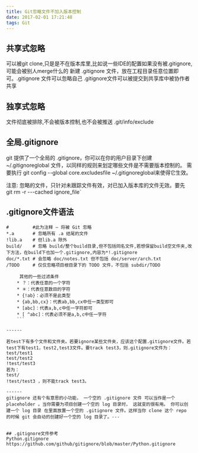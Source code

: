 ```yaml
---
title: Git忽略文件不加入版本控制
date: 2017-02-01 17:21:48
tags: Git
---
```


## 共享式忽略

可以被git clone,只是是不在版本库里,比如说一些IDE的配置如果没有被.gitignore,可能会被别人merge什么的
新建 .gitignore 文件，放在工程目录任意位置即可。.gitignore 文件可以忽略自己
.gitignore文件可以被提交到共享库中被协作者共享


## 独享式忽略

文件彻底被排除,不会被版本控制,也不会被推送
.git/info/exclude


## 全局.gitignore

git 提供了一个全局的 .gitignore，你可以在你的用户目录下创建 ~/.gitignoreglobal 文件，以同样的规则来划定哪些文件是不需要版本控制的。
需要执行 git config --global core.excludesfile ~/.gitignoreglobal来使得它生效。

注意:
忽略的文件，只针对未跟踪文件有效，对已加入版本库的文件无效。要先 git rm -r ---cached ignore_file`

## .gitignore文件语法

```
#         #此为注释 – 将被 Git 忽略
*.a       # 忽略所有 .a 结尾的文件
!lib.a    # 但lib.a 除外
build/    # 忽略 build/整个build目录,但不包括同名文件,若想保留build空文件夹,改下方法，在build下也加一个.gitignore,内容为*!.gitignore
doc/*.txt # 会忽略 doc/notes.txt 但不包括 doc/server/arch.txt
/TODO     # 仅仅忽略项目根目录下的 TODO 文件，不包括 subdir/TODO

     其他的一些过滤条件
    * ？：代表任意的一个字符
    * ＊：代表任意数目的字符
    * {!ab}：必须不是此类型
    * {ab,bb,cx}：代表ab,bb,cx中任一类型即可
    * [abc]：代表a,b,c中任一字符即可
    * [ ^abc]：代表必须不是a,b,c中任一字符
    ```

------

若test下有多个文件和文件夹。若要ignore某些文件夹，应该这个配置.gitignore文件。若test下有test1，test2,test3文件。要track test3，则.gitignore文件为：
test/test1
test/test2
!test/test3
若为：
test/
!test/test3 ，则不能track test3。

------
gitignore 还有个有意思的小功能， 一个空的 .gitignore 文件 可以当作是一个 placeholder 。当你需要为项目创建一个空的 log 目录时， 这就变的很有用。 你可以创建一个 log 目录 在里面放置一个空的 .gitignore 文件。这样当你 clone 这个 repo 的时候 git 会自动的创建好一个空的 log 目录了。---


## .gitignore文件参考
Python.gitignore
https://github.com/github/gitignore/blob/master/Python.gitignore
